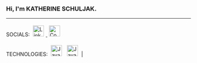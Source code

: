 ### Hi, I'm KATHERINE SCHULJAK.  
---
  
  
<div id="Social Icons">
  <span>SOCIALS: </span>
  <a href="https://www.linkedin.com/in/kschuljak">
    <img width="30px" vspace="5" hspace="5" src="https://cdn.jsdelivr.net/npm/simple-icons@7.19.0/icons/linkedin.svg" alt="LinkedIn Icon" />
  </a>  
  <a href="https://codepen.io/kschuljak">
    <img width="30px" vspace="5" hspace="5" src="https://cdn.jsdelivr.net/npm/simple-icons@7.19.0/icons/codepen.svg" alt="CodePen Icon" />
  </a>
</div>
   
TECHNOLOGIES:
<img width="30px" vspace="5" hspace="5" src="https://raw.githubusercontent.com/jmnote/z-icons/master/svg/javascript.svg" alt="JavaScript" />
<img width="30px" vspace="5" hspace="5" src="https://raw.githubusercontent.com/jmnote/z-icons/master/svg/java.svg" alt="Java" /> |




<!--
**kschuljak/kschuljak** is a ✨ _special_ ✨ repository because its `README.md` (this file) appears on your GitHub profile.

Here are some ideas to get you started:

- 🔭 I’m currently working on ...
- 🌱 I’m currently learning ...
- 👯 I’m looking to collaborate on ...
- 🤔 I’m looking for help with ...
- 💬 Ask me about ...
- 📫 How to reach me: ...
- 😄 Pronouns: ...
- ⚡ Fun fact: ...
-->

